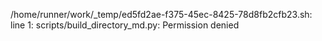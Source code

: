 /home/runner/work/_temp/ed5fd2ae-f375-45ec-8425-78d8fb2cfb23.sh: line 1: scripts/build_directory_md.py: Permission denied
